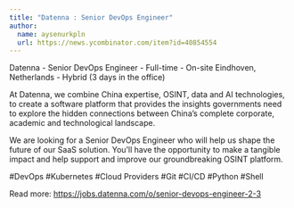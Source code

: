 ```yaml
---
title: "Datenna : Senior DevOps Engineer"
author:
  name: aysenurkpln
  url: https://news.ycombinator.com/item?id=40854554
---
```

Datenna - Senior DevOps Engineer - Full-time - On-site Eindhoven, Netherlands - Hybrid (3 days in the office)

At Datenna, we combine China expertise, OSINT, data and AI technologies, to create a software platform that provides the insights governments need to explore the hidden connections between China’s complete corporate, academic and technological landscape.

We are looking for a Senior DevOps Engineer who will help us shape the future of our SaaS solution. You’ll have the opportunity to make a tangible impact and help support and improve our groundbreaking OSINT platform.

#DevOps #Kubernetes #Cloud Providers #Git #CI&#x2F;CD #Python #Shell

Read more: <a href="https:&#x2F;&#x2F;jobs.datenna.com&#x2F;o&#x2F;senior-devops-engineer-2-3" rel="nofollow">https:&#x2F;&#x2F;jobs.datenna.com&#x2F;o&#x2F;senior-devops-engineer-2-3</a>
